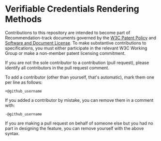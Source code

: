 # Verifiable Credentials Rendering Methods

Contributions to this repository are intended to become part of
Recommendation-track documents governed by the [W3C Patent
Policy](https://www.w3.org/Consortium/Patent-Policy-20040205/) and [Software and
Document License](https://www.w3.org/Consortium/Legal/copyright-software). To
make substantive contributions to specifications, you must either participate in
the relevant W3C Working Group or make a non-member patent licensing commitment.

If you are not the sole contributor to a contribution (pull request), please
identify all contributors in the pull request comment.

To add a contributor (other than yourself, that's automatic), mark them one per
line as follows:

```
+@github_username
```

If you added a contributor by mistake, you can remove them in a comment with:

```
-@github_username
```

If you are making a pull request on behalf of someone else but you had no part
in designing the feature, you can remove yourself with the above syntax.
